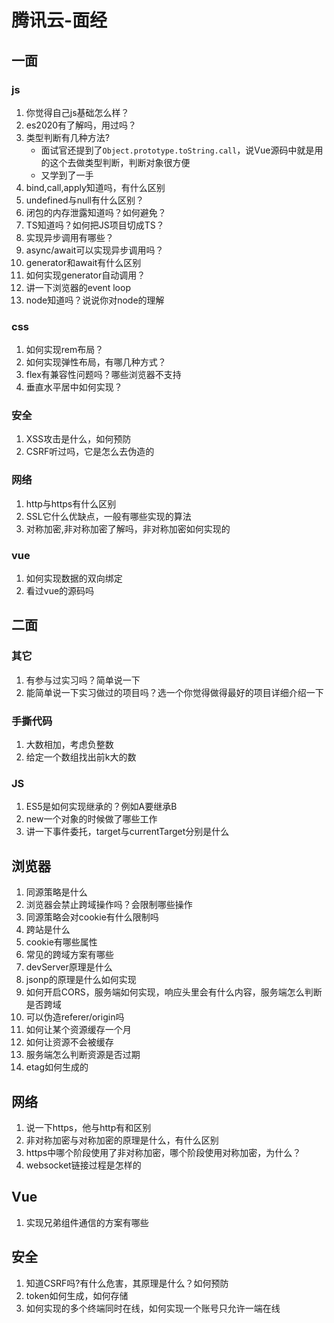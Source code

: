 # 腾讯云-面经

## 一面
###  js
1. 你觉得自己js基础怎么样？
2. es2020有了解吗，用过吗？
3. 类型判断有几种方法?
   * 面试官还提到了`Object.prototype.toString.call`，说Vue源码中就是用的这个去做类型判断，判断对象很方便
   * 又学到了一手
4. bind,call,apply知道吗，有什么区别
5. undefined与null有什么区别？
6. 闭包的内存泄露知道吗？如何避免？
7. TS知道吗？如何把JS项目切成TS？
8. 实现异步调用有哪些？
9. async/await可以实现异步调用吗？
10. generator和await有什么区别
11. 如何实现generator自动调用？
12. 讲一下浏览器的event loop
13. node知道吗？说说你对node的理解

###  css
1. 如何实现rem布局？
2. 如何实现弹性布局，有哪几种方式？
3. flex有兼容性问题吗？哪些浏览器不支持
4. 垂直水平居中如何实现？


###  安全
1. XSS攻击是什么，如何预防
2. CSRF听过吗，它是怎么去伪造的


###  网络
1. http与https有什么区别
2. SSL它什么优缺点，一般有哪些实现的算法
3. 对称加密,非对称加密了解吗，非对称加密如何实现的

###  vue
1. 如何实现数据的双向绑定
2. 看过vue的源码吗

## 二面
### 其它
1. 有参与过实习吗？简单说一下
2. 能简单说一下实习做过的项目吗？选一个你觉得做得最好的项目详细介绍一下

### 手撕代码
1. 大数相加，考虑负整数
2. 给定一个数组找出前k大的数

### JS
1. ES5是如何实现继承的？例如A要继承B
2. new一个对象的时候做了哪些工作
3. 讲一下事件委托，target与currentTarget分别是什么


## 浏览器
1. 同源策略是什么
2. 浏览器会禁止跨域操作吗？会限制哪些操作
3. 同源策略会对cookie有什么限制吗
4. 跨站是什么
5. cookie有哪些属性
6. 常见的跨域方案有哪些
7. devServer原理是什么
8. jsonp的原理是什么如何实现
9. 如何开启CORS，服务端如何实现，响应头里会有什么内容，服务端怎么判断是否跨域
10. 可以伪造referer/origin吗
11. 如何让某个资源缓存一个月
12. 如何让资源不会被缓存
13. 服务端怎么判断资源是否过期
14. etag如何生成的

## 网络
1. 说一下https，他与http有和区别
2. 非对称加密与对称加密的原理是什么，有什么区别
3. https中哪个阶段使用了非对称加密，哪个阶段使用对称加密，为什么？
4. websocket链接过程是怎样的

## Vue
1. 实现兄弟组件通信的方案有哪些

## 安全
1. 知道CSRF吗?有什么危害，其原理是什么？如何预防
2. token如何生成，如何存储
3. 如何实现的多个终端同时在线，如何实现一个账号只允许一端在线

<tongji/>